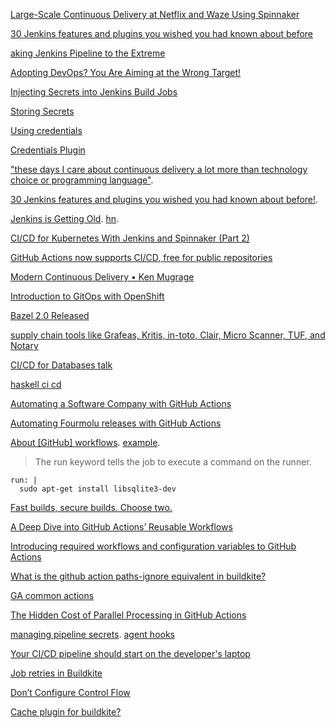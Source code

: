 [Large-Scale Continuous Delivery at Netflix and Waze Using Spinnaker](https://www.youtube.com/watch?time_continue=12&v=PLNheBiWOGI)

[30 Jenkins features and plugins you wished you had known about before](https://www.youtube.com/watch?v=6BIry0cepz4)

[aking Jenkins Pipeline to the Extreme](https://www.youtube.com/watch?v=LgcYertiI70)

[Adopting DevOps? You Are Aiming at the Wrong Target!](https://www.infoq.com/presentations/devops-transforming-it)


[Injecting Secrets into Jenkins Build Jobs
](https://support.cloudbees.com/hc/en-us/articles/203802500-Injecting-Secrets-into-Jenkins-Build-Jobs)

[Storing Secrets ](https://jenkins.io/doc/developer/security/secrets/)

[Using credentials](https://jenkins.io/doc/book/using/using-credentials/)

[Credentials Plugin](https://wiki.jenkins.io/display/JENKINS/Credentials+Plugin)

["these days I care about continuous delivery a lot more than technology choice or programming language"](https://twitter.com/thumphriees/status/1054480904167419905).

[30 Jenkins features and plugins you wished you had known about before!](https://www.youtube.com/watch?v=6BIry0cepz4).

[Jenkins is Getting Old](https://itnext.io/jenkins-is-getting-old-2c98b3422f79). [hn](https://news.ycombinator.com/item?id=19781251).

[CI/CD for Kubernetes With Jenkins and Spinnaker (Part 2)](https://dzone.com/articles/cicd-for-kubernetes-with-jenkins-and-spinnaker-con)

[GitHub Actions now supports CI/CD, free for public repositories](https://news.ycombinator.com/item?id=20646350)

[Modern Continuous Delivery • Ken Mugrage](https://www.youtube.com/watch?v=w008iz_UwDk&list=PLEx5khR4g7PKT9RvuVyQxJLO8CZUJzNMy&index=25)

[Introduction to GitOps with OpenShift](https://blog.openshift.com/introduction-to-gitops-with-openshift/)

[Bazel 2.0 Released](https://news.ycombinator.com/item?id=21863393)

[supply chain tools like Grafeas, Kritis, in-toto, Clair, Micro Scanner, TUF, and Notary](https://twitter.com/JAXenterCOM/status/1223272225127780355)

[CI/CD for Databases talk](https://twitter.com/jbogard/status/1223262501544087552)

[haskell ci cd](https://www.reddit.com/r/haskell/comments/eykyzf/what_is_your_haskell_cicd_like_in_2020/)

[Automating a Software Company with GitHub Actions](https://news.ycombinator.com/item?id=28234057)

[Automating Fourmolu releases with GitHub Actions](https://brandonchinn178.github.io/blog/2022/05/19/automating-fourmolu-releases-with-github-actions.html)

[About [GitHub] workflows](https://docs.github.com/en/actions/using-workflows/about-workflows). [example](https://github.com/github/darrrr/actions/runs/39771470/workflow).

> The run keyword tells the job to execute a command on the runner.

    run: |
      sudo apt-get install libsqlite3-dev

[Fast builds, secure builds. Choose two.](https://stripe.com/blog/fast-secure-builds-choose-two)

[A Deep Dive into GitHub Actions’ Reusable Workflows](https://betterprogramming.pub/how-to-use-github-actions-reusable-workflow-8604e8cbf258)

[Introducing required workflows and configuration variables to GitHub Actions](https://github.blog/2023-01-10-introducing-required-workflows-and-configuration-variables-to-github-actions/)

[What is the github action paths-ignore equivalent in buildkite?](https://forum.buildkite.community/t/what-is-the-github-action-paths-ignore-equivalent-in-buildkite/2045)

[GA common actions](https://ashishb.net/tech/common-pitfalls-of-github-actions/)

[The Hidden Cost of Parallel Processing in GitHub Actions](https://betterprogramming.pub/the-hidden-cost-of-parallel-processing-in-github-actions-63f25b2d5f6a)

[managing pipeline secrets](https://buildkite.com/docs/pipelines/secrets). [agent hooks](https://buildkite.com/docs/agent/v3/hooks#hook-locations-agent-hooks)

[Your CI/CD pipeline should start on the developer's laptop](https://twitter.com/solomonstre/status/1649118014594502656)

[Job retries in Buildkite](https://buildkite.com/blog/job-retries)

[Don’t Configure Control Flow](https://lobste.rs/s/ycj1l5/don_t_configure_control_flow)

[Cache plugin for buildkite?](https://forum.buildkite.community/t/cache-plugin-for-buildkite/1324)



